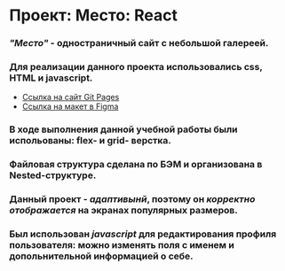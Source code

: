 # Проект: Место: React

### *"Место"* - одностраничный сайт с небольшой галереей.
### Для реализации данного проекта использовались css, HTML и javascript.

* [Ссылка на сайт Git Pages](https://odettnix.github.io/mesto/)
* [Ссылка на макет в Figma](https://www.figma.com/file/2cn9N9jSkmxD84oJik7xL7/JavaScript.-Sprint-4?node-id=0%3A1)

### В ходе выполнения данной учебной работы были испольованы: flex- и grid- верстка.
### Файловая структура сделана по БЭМ и организована в Nested-структуре.
### Данный проект - *адаптивынй*, поэтому он *корректно отображается* на экранах популярных размеров.
### Был использован *javascript* для редактирования профиля пользователя: можно изменять поля с именем и допольнительной информацией о себе.
